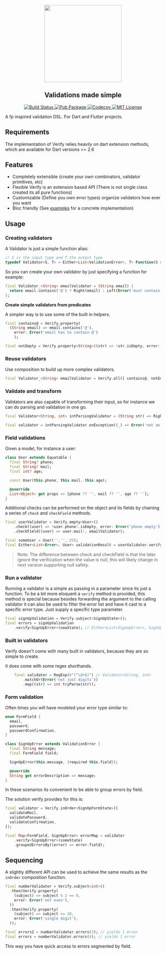 <p align="center">
<img src="https://github.com/DanielCardonaRojas/verify/raw/master/verify_logo.png" height="250px">
</p>

<h2 align="center">
  Validations made simple
</h2>

<p align="center">
<a href="https://travis-ci.org/github/DanielCardonaRojas/verify">
<img alt="Build Status" src="https://travis-ci.org/DanielCardonaRojas/verify.svg?branch=master">
</a>
 <a href="https://pub.dartlang.org/packages/verify">
    <img alt="Pub Package" src="https://img.shields.io/pub/v/verify.svg">
  </a>

  <a href="https://codecov.io/gh/DanielCardonaRojas/verify">
    <img alt="Codecov" src="https://codecov.io/gh/DanielCardonaRojas/verify/branch/master/graph/badge.svg">
  </a>

<a href="https://opensource.org/licenses/MIT">
<img alt="MIT License" src="https://img.shields.io/badge/License-MIT-blue.svg">
</a>

</p>

A fp inspired validation DSL. For Dart and Flutter projects.

## Requirements

The implementation of Verify relies heavily on dart extension methods, which are available
for Dart versions >= 2.6

## Features

- Completely extensible (create your own combinators, validator primitives, etc)
- Flexible Verify is an extension based API (There is not single class created its all pure functions)
- Customizable (Define you own error types) organize validators how ever you want
- Bloc friendly (See [examples](https://github.com/DanielCardonaRojas/verify/tree/master/example) for a concrete implementation)

## Usage

### Creating validators

A Validator is just a simple function alias:

```dart
// S is the input type and T the output type
typedef Validator<S, T> = Either<List<ValidationError>, T> Function(S subject);
```

So you can create your own validator by just specifying a function for example:

```dart
final Validator_<String> emailValidator = (String email) {
  return email.contains('@') ? Right(email) : Left(Error('must contain @'))
};
```

**Create simple validators from predicates**

A simpler way is to use some of the built in helpers.

```dart
final contains@ = Verify.property(
  (String email) => email.contains('@'),
    error: Error('email has to contain @')
    );

final notEmpty = Verify.property<String>((str) => !str.isEmpty, error: Error('field required'));
```

### Reuse validators

Use composition to build up more complex validators.

```dart
final Validator_<String> emailValidator = Verify.all([ contains@, notEmpty ])
```

### Validate and transform

Validators are also capable of transforming their input, so for instance we can do
parsing and validation in one go.

```dart
final Validator<String, int> intParsingValidator = (String str) => Right(int.parse(str));

final validator = intParsingValidator.onException((_) => Error('not an integer'));
```

### Field validations

Given a model, for instance a user:

```dart
class User extends Equatable {
  final String? phone;
  final String? mail;
  final int? age;

  const User(this.phone, this.mail, this.age);

  @override
  List<Object> get props => [phone ?? '', mail ?? '', age ?? ''];
}
```

Additional checks can be performed on the object and its fields by chaining a series of `check` 
and `checkField` methods.

```dart
final userValidator = Verify.empty<User>()
    .check((user) => !user.phone!.isEmpty, error: Error('phone empty'))
    .checkField((user) => user.mail!, emailValidator);

final someUser = User('','', 25);
final Either<List<Error>, User> validationResult = userValidator.verify(someUser);
```

> Note: The difference between check and checkField is that the later ignore the verification when the value is null,
> this will likely change in next version supporting null safety.


### Run a validator

Running a validator is a simple as passing in a parameter since its just a function.
To be a bit more eloquent a `verify` method is provided, this method is special because besides 
forwarding the argument to the calling validator it can also be used to filter the error list and 
have it cast to a specific error type. Just supply a specific type parameter.


```dart
final signUpValidation = Verify.subject<SignUpState>();
final errors = signUpValidation
    .verify<SignUpError>(newState); // Either<List<SignUpError>, SignUpState>
```
### Built in validators

Verify doesn't come with many built in validators, because they are so simple to create.

It does come with some regex shorthands.

```dart
    final validator = RegExp(r"(^\d+$)") // Validator<String, int>
        .matchOr(Error('not just digits'))
        .map((str) => int.tryParse(str));
```

### Form validation

Often times you will have modeled your error type similar to: 

```dart
enum FormField {
  email,
  password,
  passwordConfirmation,
}

class SignUpError extends ValidationError {
  final String message;
  final FormField field;

  SignUpError(this.message, {required this.field});

  @override
  String get errorDescription => message;
}
```

In these scenarios its convenient to be able to group errors by field.

The solution verify provides for this is: 

```dart
final validator = Verify.inOrder<SignUpFormState>([
  validateMail,
  validatePassword,
  validateConfirmation,
]);

final Map<FormField, SignUpError> errorMap = validator
    .verify<SignUpError>(someState)
    .groupedErrorsBy((error) => error.field);
```

## Sequencing

A slightly different API can be used to achieve the same results as the `inOrder` composition function.

```dart
final numberValidator = Verify.subject<int>()
  .then(Verify.property(
    (subject) => subject % 2 == 0,
    error: Error('not even'),
  ))
  .then(Verify.property(
    (subject) => subject >= 10,
    error: Error('single digit'),
  ));

final errors2 = numberValidator.errors(3); // yields 1 error
final errors = numberValidator.errors(4); // yields 1 error
```

This way you have quick access to errors segmented by field.


